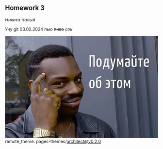 ## Homework 3

*Никита* _Чалый_

Учу git 
03.02.2024
пью ~~пиво~~ _сок_
 
![alt text](mem-2-1024x683.webp)
remote_theme: pages-themes/architect@v0.2.0
